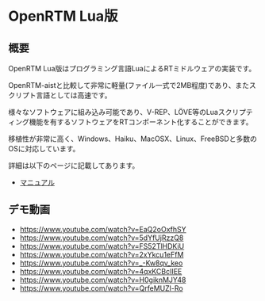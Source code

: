 # OpenRTM Lua版

## 概要

OpenRTM Lua版はプログラミング言語LuaによるRTミドルウェアの実装です。

OpenRTM-aistと比較して非常に軽量(ファイル一式で2MB程度)であり、またスクリプト言語としては高速です。

様々なソフトウェアに組み込み可能であり、V-REP、LÖVE等のLuaスクリプティング機能を有するソフトウェアをRTコンポーネント化することができます。

移植性が非常に高く、Windows、Haiku、MacOSX、Linux、FreeBSDと多数のOSに対応しています。

詳細は以下のページに記載してあります。

* [マニュアル](https://nobu19800.github.io/RTM-Lua/docs/)

## デモ動画

* https://www.youtube.com/watch?v=EaQ2oOxfhSY
* https://www.youtube.com/watch?v=5dYfUjRzzQ8
* https://www.youtube.com/watch?v=FS52TlHDKiU
* https://www.youtube.com/watch?v=2xYkcu1eFfM
* https://www.youtube.com/watch?v=_-Kw8qv_keo
* https://www.youtube.com/watch?v=4qxKCBcIIEE
* https://www.youtube.com/watch?v=H0giknMJY48
* https://www.youtube.com/watch?v=QrfeMUZl-Ro

